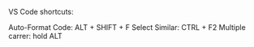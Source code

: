 VS Code shortcuts:

Auto-Format Code: ALT + SHIFT + F
Select Similar: CTRL + F2
Multiple carrer: hold ALT